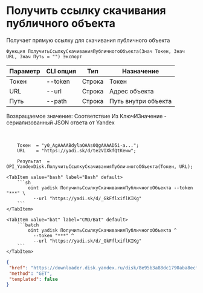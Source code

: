 ﻿---
sidebar_position: 5
---

# Получить ссылку скачивания публичного объекта
 Получает прямую ссылку для скачивания публичного объекта



`Функция ПолучитьСсылкуСкачиванияПубличногоОбъекта(Знач Токен, Знач URL, Знач Путь = "") Экспорт`

  | Параметр | CLI опция | Тип | Назначение |
  |-|-|-|-|
  | Токен | --token | Строка | Токен |
  | URL | --url | Строка | Адрес объекта |
  | Путь | --path | Строка | Путь внутри объекта |

  
  Возвращаемое значение:   Соответствие Из КлючИЗначение - сериализованный JSON ответа от Yandex

<br/>




```bsl title="Пример кода"
    Токен  = "y0_AgAAAABdylaOAAs0QgAAAAD5i-a...";
    URL    = "https://yadi.sk/d/te2VIXkfQtKeww";

    Результат  = OPI_YandexDisk.ПолучитьСсылкуСкачиванияПубличногоОбъекта(Токен, URL);
```
    

 <Tabs>
  
    <TabItem value="bash" label="Bash" default>
        ```sh
            oint yadisk ПолучитьСсылкуСкачиванияПубличногоОбъекта --token "***" \
              --url "https://yadi.sk/d/_GkFflxiflKIKg"
        ```
    </TabItem>
  
    <TabItem value="bat" label="CMD/Bat" default>
        ```batch
            oint yadisk ПолучитьСсылкуСкачиванияПубличногоОбъекта ^
              --token "***" ^
              --url "https://yadi.sk/d/_GkFflxiflKIKg"
        ```
    </TabItem>
</Tabs>


```json title="Результат"
{
 "href": "https://downloader.disk.yandex.ru/disk/8e95b3a88dc1790aba8ecfc4c6cc1233a175cbfa796b4c58004664dd966be7bb/6705a6a1/gwThwhLBKYvLhQCNnqAHirWAoEC4dKsPFFzSTeWuFK5ceIUkIDC7fKzI6e0Ic1rFWZAX7ZAMHvmKl9PvgqcSEQ%3D%3D?uid=0&filename=95934d00-67ef-43eb-a306-73a490a0aac0.png&disposition=attachment&hash=fLfKnKmtqPt6TSTumjWC%2BGMkuduPJAnpx5lwlWVVqp8zeDXp5X74XLJ2GbNOAgYIq/J6bpmRyOJonT3VoXnDag%3D%3D%3A&limit=0&content_type=multipart&owner_uid=1573541518&fsize=2114023&hid=03d7263840468e281bd0b238a26e7d0d&media_type=image&tknv=v2",
 "method": "GET",
 "templated": false
}
```
